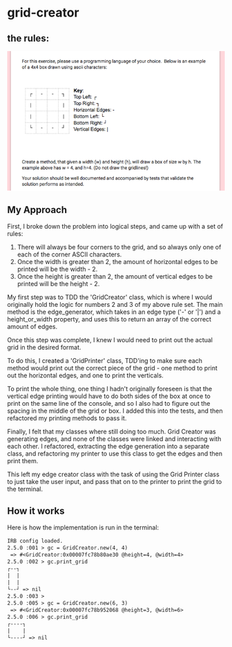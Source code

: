 # grid-creator

## the rules:

![](./images/grid-creator-rules.png)

## My Approach

First, I broke down the problem into logical steps, and came up with a set of rules:

1.  There will always be four corners to the grid, and so always only one of each of the corner ASCII characters.
2.  Once the width is greater than 2, the amount of horizontal edges to be printed will be the width - 2.
3.  Once the height is greater than 2, the amount of vertical edges to be printed will be the height - 2.

My first step was to TDD the 'GridCreator' class, which is where I would originally hold the logic for numbers 2 and 3 of my above rule set. The main method is the edge_generator, which takes in an edge type ('-' or '|') and a height_or_width property, and uses this to return an array of the correct amount of edges.

Once this step was complete, I knew I would need to print out the actual grid in the desired format.

To do this, I created a 'GridPrinter' class, TDD'ing to make sure each method would print out the correct piece of the grid - one method to print out the horizontal edges, and one to print the verticals.

To print the whole thing, one thing I hadn't originally foreseen is that the vertical edge printing would have to do both sides of the box at once to print on the same line of the console, and so I also had to figure out the spacing in the middle of the grid or box. I added this into the tests, and then refactored my printing methods to pass it.

Finally, I felt that my classes where still doing too much. Grid Creator was generating edges, and none of the classes were linked and interacting with each other. I refactored, extracting the edge generation into a separate class, and refactoring my printer to use this class to get the edges and then print them.

This left my edge creator class with the task of using the Grid Printer class to just take the user input, and pass that on to the printer to print the grid to the terminal.

## How it works

Here is how the implementation is run in the terminal:

```
IRB config loaded.
2.5.0 :001 > gc = GridCreator.new(4, 4)
 => #<GridCreator:0x00007fc78b80ae30 @height=4, @width=4>
2.5.0 :002 > gc.print_grid
┌--┐
|  |
|  |
└--┘ => nil
2.5.0 :003 >
2.5.0 :005 > gc = GridCreator.new(6, 3)
 => #<GridCreator:0x00007fc78b952068 @height=3, @width=6>
2.5.0 :006 > gc.print_grid
┌----┐
|    |
└----┘ => nil
```
